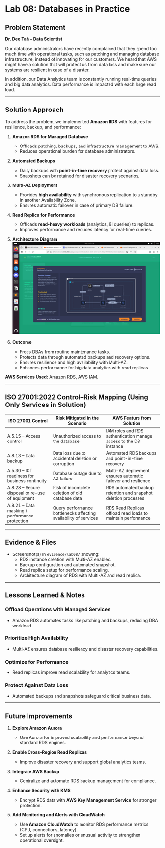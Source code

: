 # Lab 08: Databases in Practice 
## Problem Statement  

**Dr. Dee Tah – Data Scientist**  

Our database administrators have recently complained that they spend too much time with operational tasks, such as patching and managing database infrastructure, instead of innovating for our customers. We heard that AWS might have a solution that will protect us from data loss and make sure our systems are resilient in case of a disaster.  

In addition, our Data Analytics team is constantly running real-time queries and big data analytics. Data performance is impacted with each large read load.  

---

## Solution Approach  

To address the problem, we implemented **Amazon RDS** with features for resilience, backup, and performance:  

1. **Amazon RDS for Managed Database**  
   - Offloads patching, backups, and infrastructure management to AWS.  
   - Reduces operational burden for database administrators.  

2. **Automated Backups**  
   - Daily backups with **point-in-time recovery** protect against data loss.  
   - Snapshots can be retained for disaster recovery scenarios.  

3. **Multi-AZ Deployment**  
   - Provides **high availability** with synchronous replication to a standby in another Availability Zone.  
   - Ensures automatic failover in case of primary DB failure.  

4. **Read Replica for Performance**  
   - Offloads **read-heavy workloads** (analytics, BI queries) to replicas.  
   - Improves performance and reduces latency for real-time queries.  

5. **Architecture Diagram**  
   ![Architecture Diagram](../evidence/lab08/Architecture-Diagram.png)  

6. **Outcome**  
   - Frees DBAs from routine maintenance tasks.  
   - Protects data through automated backups and recovery options.  
   - Ensures resilience and high availability with Multi-AZ.  
   - Enhances performance for big data analytics with read replicas.  

**AWS Services Used:** Amazon RDS, AWS IAM.  

---

## ISO 27001:2022 Control–Risk Mapping (Using Only Services in Solution)  

| ISO 27001 Control | Risk Mitigated in the Scenario | AWS Feature from Solution |  
|-------------------|--------------------------------|---------------------------|  
| A.5.15 – Access control | Unauthorized access to the database | IAM roles and RDS authentication manage access to the DB instance |  
| A.8.13 – Data backup | Data loss due to accidental deletion or corruption | Automated RDS backups and point-in-time recovery |  
| A.5.30 – ICT readiness for business continuity | Database outage due to AZ failure | Multi-AZ deployment ensures automatic failover and resilience |  
| A.8.28 – Secure disposal or re-use of equipment | Risk of incomplete deletion of old database data | RDS automated backup retention and snapshot deletion processes |  
| A.8.21 – Data masking / performance protection | Query performance bottlenecks affecting availability of services | RDS Read Replicas offload read loads to maintain performance |  

---

## Evidence & Files  

- Screenshot(s) in `evidence/lab08/` showing:  
  - RDS instance creation with Multi-AZ enabled.  
  - Backup configuration and automated snapshot.  
  - Read replica setup for performance scaling.  
  - Architecture diagram of RDS with Multi-AZ and read replica.  

---

## Lessons Learned & Notes  

### Offload Operations with Managed Services  
- Amazon RDS automates tasks like patching and backups, reducing DBA workload.  

### Prioritize High Availability  
- Multi-AZ ensures database resiliency and disaster recovery capabilities.  

### Optimize for Performance  
- Read replicas improve read scalability for analytics teams.  

### Protect Against Data Loss  
- Automated backups and snapshots safeguard critical business data.  

---

## Future Improvements  

1. **Explore Amazon Aurora**  
   - Use Aurora for improved scalability and performance beyond standard RDS engines.  

2. **Enable Cross-Region Read Replicas**  
   - Improve disaster recovery and support global analytics teams.  

3. **Integrate AWS Backup**  
   - Centralize and automate RDS backup management for compliance.  

4. **Enhance Security with KMS**  
   - Encrypt RDS data with **AWS Key Management Service** for stronger protection.  

5. **Add Monitoring and Alerts with CloudWatch**  
   - Use **Amazon CloudWatch** to monitor RDS performance metrics (CPU, connections, latency).  
   - Set up alerts for anomalies or unusual activity to strengthen operational oversight.  
